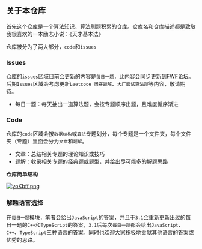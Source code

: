 ## 关于本仓库

首先这个仓库是一个算法知识、算法刷题积累的仓库。仓库名和仓库描述都是致敬我很喜欢的一本励志小说：《天才基本法》

仓库被分为了两大部分，`code`和`issues`

### Issues

仓库的`issues`区域目前会更新的内容是`每日一题`，此内容会同步更新到[FWF论坛](https://bbs.hokori.online/)。后期`Issues`区域会考虑更新`Leetcode 周赛题解`、`大厂面试算法题`等内容，敬请期待。

- 每日一题：每天抽出一道算法题，会按专题顺序出题，且难度循序渐进



### Code

仓库的`code`区域会按`数据结构`或`算法`专题划分，每个专题是一个文件夹，每个文件夹（专题）里面会分为`文章`和`题解`。

- 文章：总结相关专题的理论知识或技巧
- 题解：收录相关专题的经典题或题型，并给出尽可能多的解题思路



**仓库简单结构**

[![yoKbff.png](https://s3.ax1x.com/2021/02/21/yoKbff.png)](https://imgchr.com/i/yoKbff)



### 解题语言选择

在`每日一题`模块，笔者会给出`JavaScript`的答案，并且于`3.1`会重新更新出过的每日一题的`C++`和`TypeScript`的答案，`3.1`后每次`每日一题`都会给出`JavaScript`、`C++`、`TypeScript`三种语言的答案。同时也欢迎大家积极地贡献其他语言的答案或优秀的思路。